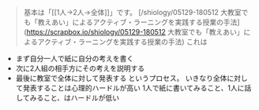 
> 基本は「[[1人→2人→全体]]」です。
[/shiology/05129-180512 大教室でも「教えあい」によるアクティブ・ラーニングを実践する授業の手法](https://scrapbox.io/shiology/05129-180512 大教室でも「教えあい」によるアクティブ・ラーニングを実践する授業の手法)
これは
- まず自分一人で紙に自分の考えを書く
- 次に2人組の相手方にその考えを説明する
- 最後に教室で全体に対して発表する
というプロセス。
いきなり全体に対して発表することは心理的ハードルが高い
1人で紙に書いてみること、1人に話してみること、はハードルが低い
